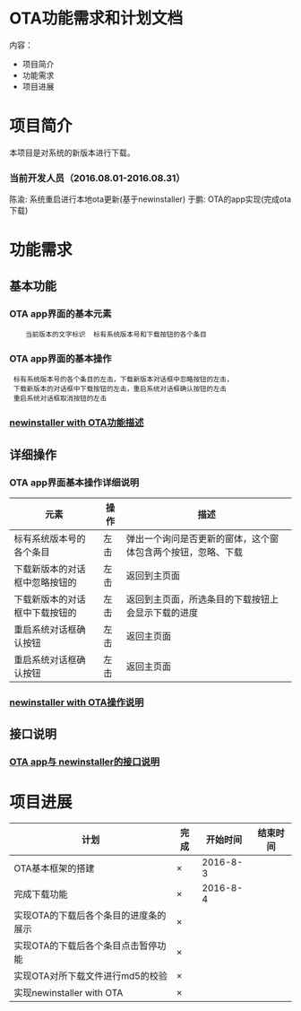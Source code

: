 # OTA功能需求和计划文档
内容：
- 项目简介
- 功能需求
- 项目进展

# 项目简介
本项目是对系统的新版本进行下载。

### 当前开发人员（2016.08.01-2016.08.31）
陈渝: 系统重启进行本地ota更新(基于newinstaller)
于鹏: OTA的app实现(完成ota下载)

# 功能需求
## 基本功能
### OTA app界面的基本元素
        当前版本的文字标识  标有系统版本号和下载按钮的各个条目
### OTA app界面的基本操作
     标有系统版本号的各个条目的左击，下载新版本对话框中忽略按钮的左击，
     下载新版本的对话框中下载按钮的左击，重启系统对话框确认按钮的左击
     重启系统对话框取消按钮的左击

### [newinstaller with OTA功能描述](https://github.com/openthos/newinstaller_analysis/blob/master/docs/summary.md)

## 详细操作
### OTA app界面基本操作详细说明
|元素|操作|描述|
|---|---|---|
|标有系统版本号的各个条目|左击|弹出一个询问是否更新的窗体，这个窗体包含两个按钮，忽略、下载
|下载新版本的对话框中忽略按钮的|左击|返回到主页面
|下载新版本的对话框中下载按钮的|左击|返回到主页面，所选条目的下载按钮上会显示下载的进度
|重启系统对话框确认按钮|左击|返回主页面|
|重启系统对话框确认按钮|左击|返回主页面|

### [newinstaller with OTA操作说明](https://github.com/openthos/newinstaller_analysis/blob/master/docs/summary.md)

## 接口说明
### [OTA app与 newinstaller的接口说明](https://github.com/openthos/newinstaller_analysis/blob/master/docs/summary.md)


# 项目进展
| 计划 | 完成 | 开始时间 | 结束时间 |
|---|---|---|---|
| OTA基本框架的搭建 |×| 2016-8-3||
| 完成下载功能| × |2016-8-4|| 
| 实现OTA的下载后各个条目的进度条的展示 |×|||
| 实现OTA的下载后各个条目点击暂停功能 |×|||
| 实现OTA对所下载文件进行md5的校验 |×|||
| 实现newinstaller with OTA |×|||

